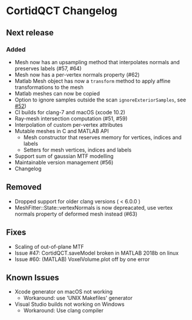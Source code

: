 # CortidQCT Changelog

## Next release

### Added
- Mesh now has an upsampling method that interpolates normals and preserves
  labels (#57, #64)
- Mesh now has a per-vertex normals property (#62)
- Matlab Mesh object has now a `transform` method to apply affine
  transformations to the mesh
- Matlab meshes can now be copied
- Option to ignore samples outside the scan `ignoreExteriorSamples`, see [#52](https://github.com/ithron/CortidQCT/issues/52))
- CI builds for clang-7 and macOS (xcode 10.2)
- Ray-mesh intersection computation (#51, #59)
- Interpolation of custom per-vertex attributes
- Mutable meshes in C and MATLAB API
  * Mesh constructor that reserves memory for vertices, indices and labels
  * Setters for mesh vertices, indices and labels
- Support sum of gaussian MTF modelling
- Maintainable version management (#56)
- Changelog

## Removed
- Dropped support for older clang versions ( < 6.0.0 )
- MeshFitter::State::vertexNormals is now depreacated, use vertex normals
  property of deformed mesh instead (#63)


## Fixes
- Scaling of out-of-plane MTF
- Issue #47: CortidQCT.saveModel broken in MATLAB 2018b on linux
- Issue #60: (MATLAB) VoxelVolume.plot off by one error

## Known Issues
- Xcode generator on macOS not working
  * Workaround: use 'UNIX Makefiles' generator
- Visual Studio builds not working on Windows
  * Workaround: Use clang compiler

